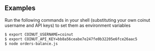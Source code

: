 ## Examples

Run the following commands in your shell (substituting your own coinut username and API keys) to set them as environment variables

```bash
$ export COINUT_USERNAME=coinut
$ export COINUT_API_KEY=bb8a56ceabe7e247fe0b32205e6fce26aac5
$ node orders-balance.js
```
